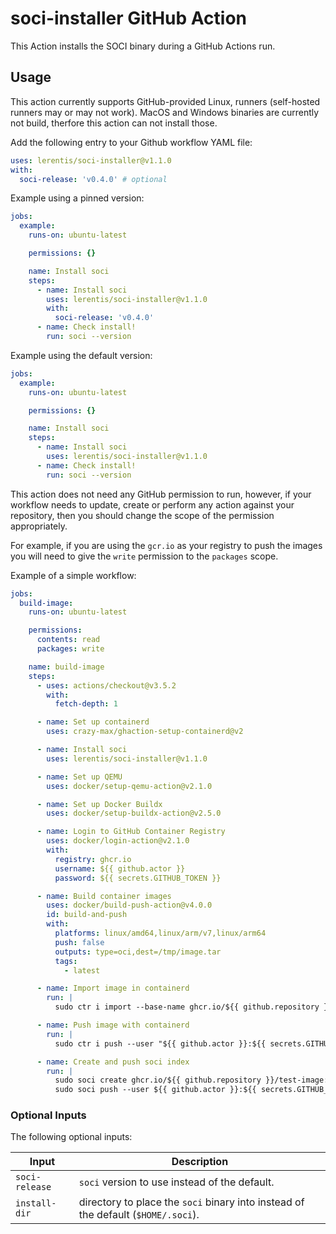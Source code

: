 # soci-installer GitHub Action

This Action installs the SOCI binary during a GitHub Actions run.

## Usage

This action currently supports GitHub-provided Linux, runners (self-hosted runners may or may not work).
MacOS and Windows binaries are currently not build, therfore this action can not install those.

Add the following entry to your Github workflow YAML file:

```yaml
uses: lerentis/soci-installer@v1.1.0
with:
  soci-release: 'v0.4.0' # optional
```

Example using a pinned version:

```yaml
jobs:
  example:
    runs-on: ubuntu-latest

    permissions: {}

    name: Install soci
    steps:
      - name: Install soci
        uses: lerentis/soci-installer@v1.1.0
        with:
          soci-release: 'v0.4.0'
      - name: Check install!
        run: soci --version
```

Example using the default version:

```yaml
jobs:
  example:
    runs-on: ubuntu-latest

    permissions: {}

    name: Install soci
    steps:
      - name: Install soci
        uses: lerentis/soci-installer@v1.1.0
      - name: Check install!
        run: soci --version
```

This action does not need any GitHub permission to run, however, if your workflow needs to update, create or perform any
action against your repository, then you should change the scope of the permission appropriately.

For example, if you are using the `gcr.io` as your registry to push the images you will need to give the `write` permission
to the `packages` scope.

Example of a simple workflow:

```yaml
jobs:
  build-image:
    runs-on: ubuntu-latest

    permissions:
      contents: read
      packages: write

    name: build-image
    steps:
      - uses: actions/checkout@v3.5.2
        with:
          fetch-depth: 1

      - name: Set up containerd
        uses: crazy-max/ghaction-setup-containerd@v2

      - name: Install soci
        uses: lerentis/soci-installer@v1.1.0

      - name: Set up QEMU
        uses: docker/setup-qemu-action@v2.1.0

      - name: Set up Docker Buildx
        uses: docker/setup-buildx-action@v2.5.0

      - name: Login to GitHub Container Registry
        uses: docker/login-action@v2.1.0
        with:
          registry: ghcr.io
          username: ${{ github.actor }}
          password: ${{ secrets.GITHUB_TOKEN }}

      - name: Build container images
        uses: docker/build-push-action@v4.0.0
        id: build-and-push
        with:
          platforms: linux/amd64,linux/arm/v7,linux/arm64
          push: false
          outputs: type=oci,dest=/tmp/image.tar
          tags:
            - latest

      - name: Import image in containerd
        run: |
          sudo ctr i import --base-name ghcr.io/${{ github.repository }}/test-image --digests --all-platforms /tmp/image.tar

      - name: Push image with containerd
        run: |
          sudo ctr i push --user "${{ github.actor }}:${{ secrets.GITHUB_TOKEN }}" ghcr.io/${{ github.repository }}/test-image:latest

      - name: Create and push soci index
        run: |
          sudo soci create ghcr.io/${{ github.repository }}/test-image:latest
          sudo soci push --user ${{ github.actor }}:${{ secrets.GITHUB_TOKEN }} ghcr.io/${{ github.repository }}/test-image:latest

```

### Optional Inputs
The following optional inputs:

| Input | Description |
| --- | --- |
| `soci-release` | `soci` version to use instead of the default. |
| `install-dir` | directory to place the `soci` binary into instead of the default (`$HOME/.soci`). |
